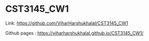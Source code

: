 # CST3145_CW1

Link: https://github.com/ViharHarshukhalal/CST3145_CW1

Github pages : https://viharharshukhalal.github.io/CST3145_CW1/

